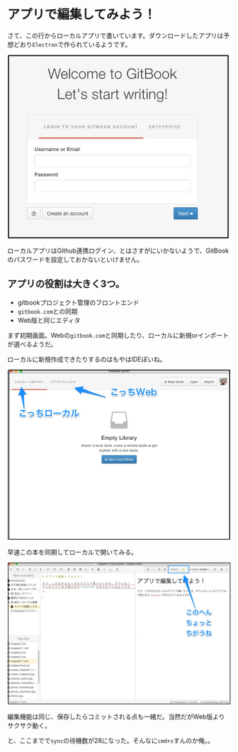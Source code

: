 # アプリで編集してみよう！

さて、この行からローカルアプリで書いています。ダウンロードしたアプリは予想どおり`Electron`で作られているようです。

![](Start_GitBook_Editor.jpg)

ローカルアプリはGithub連携ログイン、とはさすがにいかないようで、GitBookのパスワードを設定しておかないといけません。

## アプリの役割は大きく3つ。

- gitbookプロジェクト管理のフロントエンド
- `gitbook.com`との同期
- Web版と同じエディタ

まず初期画面。Webの`gitbook.com`と同期したり、ローカルに新規orインポートが選べるようだ。

ローカルに新規作成できたりするのはもやはIDEぽいね。

![](gitbook_editor_local.jpg)

早速この本を同期してローカルで開いてみる。

![](editor_diff.jpg)

編集機能は同じ、保存したらコミットされる点も一緒だ。当然だがWeb版よりサクサク動く。

と、ここまでで`sync`の待機数が28になった。そんなに`cmd+s`すんのか俺。。

